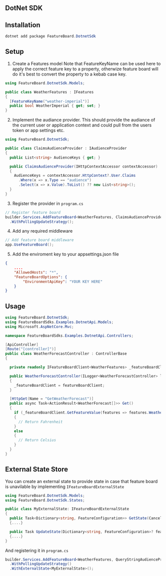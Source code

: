 ## DotNet SDK

## Installation

```powershell
dotnet add package FeatureBoard.DotnetSdk
```


## Setup

1) Create a Features model
Note that FeatureKeyName can be used here to apply the correct feature key to a property, otherwize feature board will do it's best to convert the property to a kebab case key.
```csharp
using FeatureBoard.DotnetSdk.Models;

public class WeatherFeatures : IFeatures
{
  [FeatureKeyName("weather-imperial")]
  public bool WeatherImperial { get; set; }
}
```

2) Implement the audiance provider.
This should provide the audiance of the current user or application context and could pull from the users token or app settings etc.
```csharp
using FeatureBoard.DotnetSdk;

public class ClaimsAudienceProvider : IAudienceProvider
{
  public List<string> AudienceKeys { get; }

  public ClaimsAudienceProvider(IHttpContextAccessor contextAccessor)
  {
    AudienceKeys = contextAccessor.HttpContext?.User.Claims
      .Where(x => x.Type == "audience")
      .Select(x => x.Value).ToList() ?? new List<string>();
  }
}
```


3) Register the provider in `program.cs`
```csharp
// Register feature board
builder.Services.AddFeatureBoard<WeatherFeatures, ClaimsAudienceProvider>()
  .WithPollingUpdateStrategy();
```

4) Add any required middleware
```csharp
// Add feature board middleware
app.UseFeatureBoard();
```

5) Add the enviroment key to your appsettings.json file
```json
{
    ....
    "AllowedHosts": "*",
    "FeatureBoardOptions": {
        "EnvironmentApiKey": "YOUR KEY HERE"
    }
}
```



## Usage 
```csharp
using FeatureBoard.DotnetSdk;
using FeatureBoardSdks.Examples.DotnetApi.Models;
using Microsoft.AspNetCore.Mvc;

namespace FeatureBoardSdks.Examples.DotnetApi.Controllers;

[ApiController]
[Route("[controller]")]
public class WeatherForecastController : ControllerBase
{

  private readonly IFeatureBoardClient<WeatherFeatures> _featureBoardClient;

  public WeatherForecastController(ILogger<WeatherForecastController> logger, IFeatureBoardClient<WeatherFeatures> featureBoardClient)
  {
    _featureBoardClient = featureBoardClient;
  }

  [HttpGet(Name = "GetWeatherForecast")]
  public async Task<ActionResult<WeatherForecast[]>> Get()
  {
    if (_featureBoardClient.GetFeatureValue(features => features.WeatherImperial, false))
    {
      // Return Fahrenheit
    }
    else
    {
      // Return Celsius
    }
  }
}

```


## External State Store
You can create an external state to provide state in case that feature board is unavilable by implementing `IFeatureBoardExternalState`

```csharp
using FeatureBoard.DotnetSdk.Models;
using FeatureBoard.DotnetSdk.States;

public class MyExternalState: IFeatureBoardExternalState
{
  public Task<Dictionary<string, FeatureConfiguration>> GetState(CancellationToken cancellationToken)
  {....}

  public Task UpdateState(Dictionary<string, FeatureConfiguration>? features, CancellationToken cancellationToken)
  {....}
}
```

And registering it in `program.cs`

```csharp
builder.Services.AddFeatureBoard<WeatherFeatures, QueryStringAudienceProvider>()
  .WithPollingUpdateStrategy()
  .WithExternalState<MyExternalState>();
```
